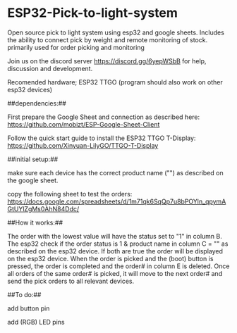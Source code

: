 # ESP32-Pick-to-light-system
Open source pick to light system using esp32 and google sheets. Includes the ability to connect pick by weight and remote monitoring of stock. primarily used for order picking and monitoring

Join us on the discord server https://discord.gg/6yepWSbB for help, discussion and development. 

Recomended hardware; ESP32 TTGO (program should also work on other esp32 devices)

##dependencies:##

First prepare the Google Sheet and connection as described here: https://github.com/mobizt/ESP-Google-Sheet-Client

Follow the quick start guide to install the ESP32 TTGO T-Display: https://github.com/Xinyuan-LilyGO/TTGO-T-Display



##initial setup:##

make sure each device has the correct product name ("<ProductName>") as described on the google sheet.

copy the following sheet to test the orders: https://docs.google.com/spreadsheets/d/1m71qk6SqQp7u8bPOYln_qpymAGtUYlZgMs0AhN84Ddc/
  

##How it works:##
  
The order with the lowest value will have the status set to "1" in column B. The esp32 check if the order status is 1 & product name in column C = "<ProductName>" as described on the esp32 device. If both are true the order will be displayed on the esp32 device. When the order is picked and the (boot) button is pressed, the order is completed and the order# in column E is deleted. Once all orders of the same order# is picked, it will move to the next order# and send the pick orders to all relevant devices.  

##To do:##
  
add button pin
  
add (RGB) LED pins
